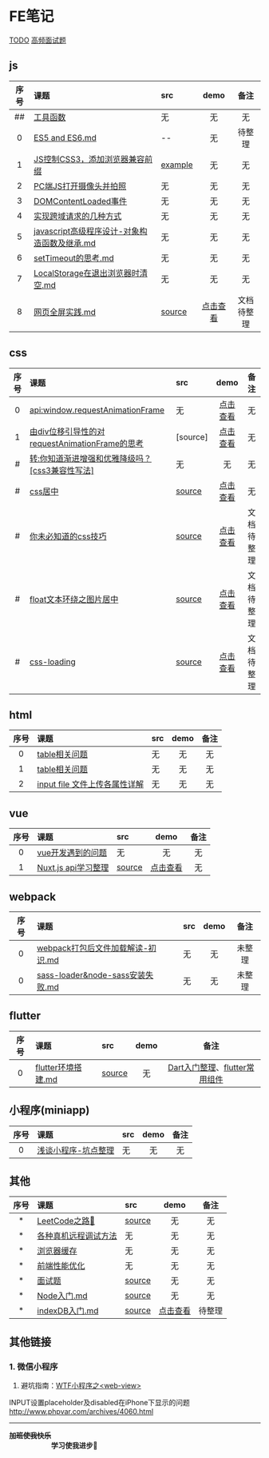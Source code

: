# FE笔记

[TODO](./TODO/TODO.md)
[高频面试题](./interview/)

## js
| 序号 | 课题 | src | demo | 备注 |
| :-: | :- | :- | :-: | :-: |
| ## | [工具函数](./notes/##-utils.md) | 无 | 无 | 无 |
| 0 | [ ES5 and ES6.md ](./notes/category/js/0-ES5-and-ES6.md) | -- | 无 | 待整理 |
| 1 | [JS控制CSS3，添加浏览器兼容前缀](./notes/category/js/JS控制CSS3，添加浏览器兼容前缀.md)| [example](./notes/js-add-css3-prefixer.js) | 无 | 无 |
| 2 | [PC端JS打开摄像头并拍照](./notes/category/js/PC端JS打开摄像头并拍照.md)| 无 | 无 | 无 |
| 3 | [DOMContentLoaded事件](./notes/category/js/DOMContentLoaded%E4%BA%8B%E4%BB%B6.md) | 无 | 无 | 无 |
| 4 | [ 实现跨域请求的几种方式 ](./notes/category/js/13-实现跨域请求的几种方式.md) | 无 | 无 | 无 |
| 5 | [ javascript高级程序设计-对象构造函数及继承.md ](./notes/category/js/15-javascript高级程序notes.md) | 无 | 无 | 无 |
| 6 | [ setTimeout的思考.md ](./notes/category/js/20-setTimeout的思考.md) | 无 | 无 | 无 |
| 7 | [ LocalStorage在退出浏览器时清空.md ](./notes/category/js/LocalStorage在退出浏览器时清空.md) | 无 | 无 | 无 |
| 8 | [ 网页全屏实践.md ](./notes/category/js/网页全屏实践.md) | [source](../master/examples/html/full_screen/fullScreen.js) | [点击查看](https://sansanshow.github.io/fe-notes/examples/html/full_screen/index.html) | 文档待整理 |

## css
| 序号 | 课题 | src | demo | 备注 |
| :-: | :- | :- | :-: | :-: |
| 0 | [ api:window.requestAnimationFrame](./notes/category/js/7-window.requestAnimationFrame.md) | 无 | [点击查看](https://sansanshow.github.io/fe-notes/examples/html/requestAnimationFrame.html) | 无 |
| 1 | [ 由div位移引导性的对requestAnimationFrame的思考](./notes/category/css/8-由div左位移300px动画实现引导性的对requestAnimationFrame的思考.md) | [source] | [点击查看](https://sansanshow.github.io/fe-notes/examples/html/8-div-move.html) | 无 |
| # | [转:你知道渐进增强和优雅降级吗？[css3兼容性写法]](./notes/category/css/你知道渐进增强和优雅降级吗？[css3兼容性写法].md) | 无 | 无 | 无 |
| # | [css居中](https://css-tricks.com/centering-css-complete-guide/) | [source](../master/examples/html/css-demo/center-awesome-method.html) | [点击查看](https://sansanshow.github.io/fe-notes/examples/html/css-demo/center-awesome-method.html) | 无 |
| # | [你未必知道的css技巧](./notes/category/css/9-你未必知道的css技巧.md) | [source](../master/examples/html/css-demo/css-u-must-know.html) | [点击查看](https://sansanshow.github.io/fe-notes/examples/html/css-demo/css-u-must-know.html) | 文档待整理 |
| # | [float文本环绕之图片居中](./notes/category/css/10-float文本环绕之图片居中.md) | [source](../master/examples/html/css-demo/text-around-image.html) | [点击查看](https://sansanshow.github.io/fe-notes/examples/html/css-demo/text-around-image.html) | 文档待整理 |
| # | [css-loading](./notes/category/css/11-css-loading.md) | [source](../master/examples/html/css-demo/loading-demo.html) | [点击查看](https://sansanshow.github.io/fe-notes/examples/html/css-demo/loading-demo.html) | 文档待整理 |
## html
| 序号 | 课题 | src | demo | 备注 |
| :-: | :- | :- | :-: | :-: |
| 0 | [table相关问题](./notes/category/html/table相关问题.md) | 无 | 无 | 无 |
| 1 | [table相关问题](./notes/category/html/iframe问题.md) | 无 | 无 | 无 |
| 2 | [input file 文件上传各属性详解](./notes/category/html/input-file.md) | 无 | 无 | 无 |

## vue
| 序号 | 课题 | src | demo | 备注 |
| :-: | :- | :- | :-: | :-: |
| 0 | [vue开发遇到的问题](./notes/category/vue/14-vue开发遇到的问题.md) | 无 | 无 | 无 |
| 1 | [ Nuxt.js api学习整理](./notes/category/other/9-nuxt.js学习整理.md) | [source](../master/examples/nuxt-demo) | [点击查看](https://sansanshow.github.io/fe-notes/examples/html/8-div-move.html) | 无 |

## webpack
| 序号 | 课题 | src | demo | 备注 |
| :-: | :- | :- | :-: | :-: |
| 0 | [ webpack打包后文件加载解读-初识.md ](./notes/category/webpack/16-webpack打包后文件加载解读-初识.md) | 无 | 无 | 未整理 |
| 0 | [ sass-loader&node-sass安装失败.md ](./notes/category/webpack/sass-loader&node-sass安装失败.md) | 无 | 无 | 未整理 |

## flutter
| 序号 | 课题 | src | demo | 备注 |
| :-: | :- | :- | :-: | :-: |
| 0 | [ flutter环境搭建.md ](./notes/category/flutter/18-flutter环境搭建.md) | [source](../master/examples/flutter_demo) | 无 | [Dart入门整理](./notes/category/flutter/18-2-dart入门整理.md)、[flutter常用组件](./notes/category/flutter/18-1-flutter常用组件.md) |

## 小程序(miniapp)
| 序号 | 课题 | src | demo | 备注 |
| :-: | :- | :- | :-: | :-: |
| 0 | [浅谈小程序-坑点整理](./notes/category/miniapp/浅谈小程序.md) | 无 | 无 | 无 |

## 其他
| 序号 | 课题 | src | demo | 备注 |
| :-: | :- | :- | :-: | :-: |
| * | [LeetCode之路🙂](./notes/category/other/LeetCode之路🙂.md) | [source](../master/examples/leetcode/) | 无 | 无 |
| * | [各种真机远程调试方法](./notes/category/other/各种真机远程调试方法.textfile) | 无 | 无 | 无 |
| * | [ 浏览器缓存 ](./notes/category/other/12-前端性能优化.md#L103) | 无 | 无 | 无 |
| * | [ 前端性能优化 ](./notes/category/other/12-前端性能优化.md) | 无 | 无 | 无 |(../master/examples/html/8-div-move.html) | [点击查看](https://sansanshow.github.io/fe-notes/examples/html/8-div-move.html) | 无 |
| * | [ 面试题 ](./notes/category/other/10-面试题.md) | [source](./notes/10-answers.md) | 无 | 无 |
| * | [ Node入门.md ](./notes/category/other/17-Node入门.md) | [source](../master/examples/nodejs/index.js) | 无 | 无 |
| * | [ indexDB入门.md ](./notes/category/other/19-indexDB入门.md) | [source](../master/examples/html/indexDB.html.) | [点击查看](https://sansanshow.github.io/fe-notes/examples/html/indexDB.html) | 待整理 |


## 其他链接
### 1. 微信小程序   
1. 避坑指南：[WTF小程序之\<web-view\>](https://www.cnblogs.com/imgss/p/8504185.html)




INPUT设置placeholder及disabled在iPhone下显示的问题
http://www.phpvar.com/archives/4060.html
  
     
        
           
            




---
**~~加班使我快乐~~ &emsp;&emsp;&emsp;&emsp;&emsp;&emsp;&emsp;&emsp;&emsp;** <br/>
**&emsp;&emsp;&emsp;&emsp;&emsp;&emsp;学习使我进步🙂&emsp;&emsp;&emsp;&emsp;**
